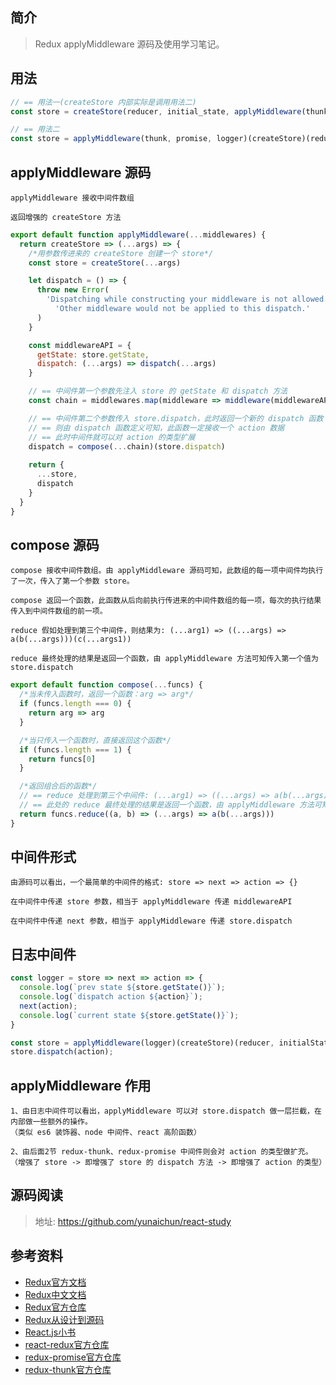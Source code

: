 ## 简介

> Redux applyMiddleware 源码及使用学习笔记。

## 用法

```js
// == 用法一(createStore 内部实际是调用用法二)
const store = createStore(reducer, initial_state, applyMiddleware(thunk, promise, logger))

// == 用法二
const store = applyMiddleware(thunk, promise, logger)(createStore)(reducer, initialState)
```

## applyMiddleware 源码

```text
applyMiddleware 接收中间件数组

返回增强的 createStore 方法
```

```js
export default function applyMiddleware(...middlewares) {
  return createStore => (...args) => {
    /*用参数传进来的 createStore 创建一个 store*/
    const store = createStore(...args)

    let dispatch = () => {
      throw new Error(
        'Dispatching while constructing your middleware is not allowed. ' +
          'Other middleware would not be applied to this dispatch.'
      )
    }

    const middlewareAPI = {
      getState: store.getState,
      dispatch: (...args) => dispatch(...args)
    }

    // == 中间件第一个参数先注入 store 的 getState 和 dispatch 方法
    const chain = middlewares.map(middleware => middleware(middlewareAPI))

    // == 中间件第二个参数传入 store.dispatch，此时返回一个新的 dispatch 函数
    // == 则由 dispatch 函数定义可知，此函数一定接收一个 action 数据
    // == 此时中间件就可以对 action 的类型扩展
    dispatch = compose(...chain)(store.dispatch)
   
    return {
      ...store,
      dispatch
    }
  }
}
```

## compose 源码

```text
compose 接收中间件数组。由 applyMiddleware 源码可知，此数组的每一项中间件均执行了一次，传入了第一个参数 store。

compose 返回一个函数，此函数从后向前执行传进来的中间件数组的每一项，每次的执行结果传入到中间件数组的前一项。

reduce 假如处理到第三个中间件，则结果为: (...arg1) => ((...args) => a(b(...args)))(c(...args1))

reduce 最终处理的结果是返回一个函数，由 applyMiddleware 方法可知传入第一个值为 store.dispatch
```

```js
export default function compose(...funcs) {
  /*当未传入函数时，返回一个函数：arg => arg*/
  if (funcs.length === 0) {
    return arg => arg
  }

  /*当只传入一个函数时，直接返回这个函数*/
  if (funcs.length === 1) {
    return funcs[0]
  }

  /*返回组合后的函数*/
  // == reduce 处理到第三个中间件: (...arg1) => ((...args) => a(b(...args)))(c(...args1))
  // == 此处的 reduce 最终处理的结果是返回一个函数，由 applyMiddleware 方法可知传入第一个值为 store.dispatch
  return funcs.reduce((a, b) => (...args) => a(b(...args)))
}


```

## 中间件形式

```text
由源码可以看出，一个最简单的中间件的格式: store => next => action => {}

在中间件中传递 store 参数，相当于 applyMiddleware 传递 middlewareAPI

在中间件中传递 next 参数，相当于 applyMiddleware 传递 store.dispatch
```

## 日志中间件

```js
const logger = store => next => action => {
  console.log(`prev state ${store.getState()}`);
  console.log(`dispatch action ${action}`);
  next(action);
  console.log(`current state ${store.getState()}`);
}

const store = applyMiddleware(logger)(createStore)(reducer, initialState);
store.dispatch(action);
```

## applyMiddleware 作用

```text
1、由日志中间件可以看出，applyMiddleware 可以对 store.dispatch 做一层拦截，在内部做一些额外的操作。
（类似 es6 装饰器、node 中间件、react 高阶函数）

2、由后面2节 redux-thunk、redux-promise 中间件则会对 action 的类型做扩充。
（增强了 store -> 即增强了 store 的 dispatch 方法 -> 即增强了 action 的类型）
```

## 源码阅读

> 地址: https://github.com/yunaichun/react-study

## 参考资料

- [Redux官方文档](https://redux.js.org/introduction/getting-started)
- [Redux中文文档](http://cn.redux.js.org/)
- [Redux官方仓库](https://github.com/reduxjs/redux)
- [Redux从设计到源码](https://tech.meituan.com/2017/07/14/redux-design-code.html)
- [React.js小书](http://huziketang.mangojuice.top/books/react/lesson30)
- [react-redux官方仓库](https://github.com/reduxjs/react-redux)
- [redux-promise官方仓库](https://github.com/redux-utilities/redux-promise)
- [redux-thunk官方仓库](https://github.com/reduxjs/redux-thunk)
